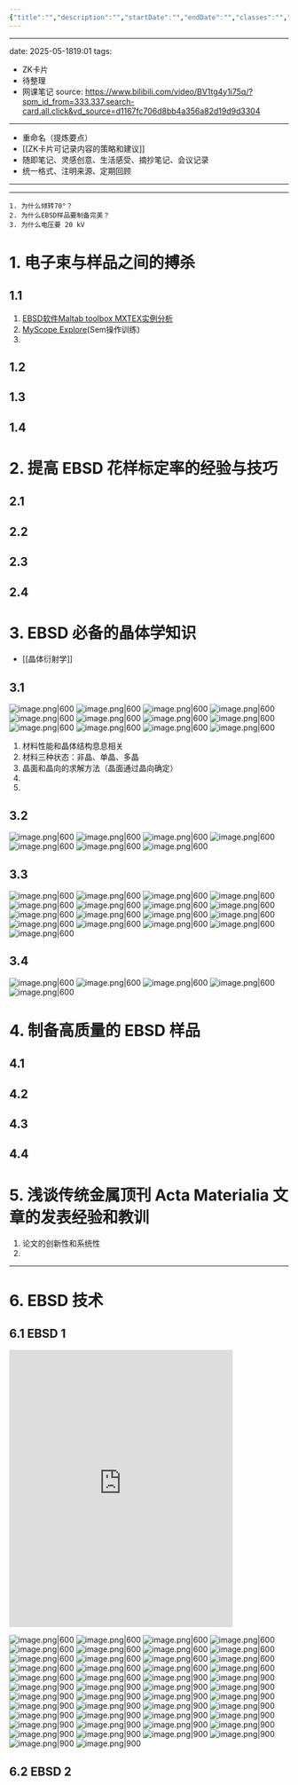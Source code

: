 ```yaml
---
{"title":"","description":"","startDate":"","endDate":"","classes":"","color":"","era":"","group":"","path":"","pointsTo":"","type":"","tags":[],"showOnTimeline":true}
---
```


---
date: 2025-05-1819:01
tags:
  - ZK卡片
  - 待整理
  - 网课笔记
source: https://www.bilibili.com/video/BV1tg4y1i75q/?spm_id_from=333.337.search-card.all.click&vd_source=d1167fc706d8bb4a356a82d19d9d3304
---
- 重命名（提炼要点）
- [[ZK卡片可记录内容的策略和建议]]
- 随即笔记、灵感创意、生活感受、摘抄笔记、会议记录
- 统一格式、注明来源、定期回顾
---
---
```ad-question
1. 为什么倾转70°？
2. 为什么EBSD样品要制备完美？
3. 为什么电压要 20 kV

```
# 1. 电子束与样品之间的搏杀 
## 1.1 
1. [EBSD软件Maltab toolbox MXTEX实例分析](https://space.bilibili.com/479474454/lists/2307536?type=season)
2. [MyScope Explore](https://myscope-explore.org/)(Sem操作训练)
3. 
## 1.2 

## 1.3 

## 1.4 



# 2. 提高 EBSD 花样标定率的经验与技巧 
## 2.1 


## 2.2 


## 2.3 


## 2.4 


# 3. EBSD 必备的晶体学知识 
- [[晶体衍射学]]
## 3.1 
![image.png|600](https://fig-1321973591.cos.ap-nanjing.myqcloud.com/20250520091140.png)
![image.png|600](https://fig-1321973591.cos.ap-nanjing.myqcloud.com/20250520091210.png)
![image.png|600](https://fig-1321973591.cos.ap-nanjing.myqcloud.com/20250520091246.png)
![image.png|600](https://fig-1321973591.cos.ap-nanjing.myqcloud.com/20250520091321.png)
![image.png|600](https://fig-1321973591.cos.ap-nanjing.myqcloud.com/20250520091426.png)
![image.png|600](https://fig-1321973591.cos.ap-nanjing.myqcloud.com/20250520091511.png)
![image.png|600](https://fig-1321973591.cos.ap-nanjing.myqcloud.com/20250520091550.png)
![image.png|600](https://fig-1321973591.cos.ap-nanjing.myqcloud.com/20250520091611.png)
![image.png|600](https://fig-1321973591.cos.ap-nanjing.myqcloud.com/20250520091747.png)
![image.png|600](https://fig-1321973591.cos.ap-nanjing.myqcloud.com/20250520091817.png)
![image.png|600](https://fig-1321973591.cos.ap-nanjing.myqcloud.com/20250520091853.png)
![image.png|600](https://fig-1321973591.cos.ap-nanjing.myqcloud.com/20250520093613.png)

1. 材料性能和晶体结构息息相关
2. 材料三种状态：非晶、单晶、多晶
3. 晶面和晶向的求解方法（晶面通过晶向确定）
4. 
5. 

## 3.2 
![image.png|600](https://fig-1321973591.cos.ap-nanjing.myqcloud.com/20250520093638.png)
![image.png|600](https://fig-1321973591.cos.ap-nanjing.myqcloud.com/20250520093817.png)
![image.png|600](https://fig-1321973591.cos.ap-nanjing.myqcloud.com/20250520093938.png)
![image.png|600](https://fig-1321973591.cos.ap-nanjing.myqcloud.com/20250520094040.png)
![image.png|600](https://fig-1321973591.cos.ap-nanjing.myqcloud.com/20250520094154.png)
![image.png|600](https://fig-1321973591.cos.ap-nanjing.myqcloud.com/20250520094401.png)
![image.png|600](https://fig-1321973591.cos.ap-nanjing.myqcloud.com/20250520094452.png)

## 3.3 
![image.png|600](https://fig-1321973591.cos.ap-nanjing.myqcloud.com/20250520094516.png)
![image.png|600](https://fig-1321973591.cos.ap-nanjing.myqcloud.com/20250520094605.png)
![image.png|600](https://fig-1321973591.cos.ap-nanjing.myqcloud.com/20250520094619.png)
![image.png|600](https://fig-1321973591.cos.ap-nanjing.myqcloud.com/20250520094709.png)
![image.png|600](https://fig-1321973591.cos.ap-nanjing.myqcloud.com/20250520094725.png)
![image.png|600](https://fig-1321973591.cos.ap-nanjing.myqcloud.com/20250520094742.png)
![image.png|600](https://fig-1321973591.cos.ap-nanjing.myqcloud.com/20250520094811.png)
![image.png|600](https://fig-1321973591.cos.ap-nanjing.myqcloud.com/20250520094836.png)
![image.png|600](https://fig-1321973591.cos.ap-nanjing.myqcloud.com/20250520095020.png)
![image.png|600](https://fig-1321973591.cos.ap-nanjing.myqcloud.com/20250520095047.png)
![image.png|600](https://fig-1321973591.cos.ap-nanjing.myqcloud.com/20250520095125.png)
![image.png|600](https://fig-1321973591.cos.ap-nanjing.myqcloud.com/20250520095210.png)
![image.png|600](https://fig-1321973591.cos.ap-nanjing.myqcloud.com/20250520095223.png)
![image.png|600](https://fig-1321973591.cos.ap-nanjing.myqcloud.com/20250520095323.png)
![image.png|600](https://fig-1321973591.cos.ap-nanjing.myqcloud.com/20250520095339.png)
![image.png|600](https://fig-1321973591.cos.ap-nanjing.myqcloud.com/20250520095353.png)
![image.png|600](https://fig-1321973591.cos.ap-nanjing.myqcloud.com/20250520095446.png)

## 3.4 
![image.png|600](https://fig-1321973591.cos.ap-nanjing.myqcloud.com/20250520095551.png)
![image.png|600](https://fig-1321973591.cos.ap-nanjing.myqcloud.com/20250520095621.png)
![image.png|600](https://fig-1321973591.cos.ap-nanjing.myqcloud.com/20250520095720.png)
![image.png|600](https://fig-1321973591.cos.ap-nanjing.myqcloud.com/20250520095751.png)
![image.png|600](https://fig-1321973591.cos.ap-nanjing.myqcloud.com/20250520095810.png)


# 4. 制备高质量的 EBSD 样品 
## 4.1 


## 4.2 


## 4.3 


## 4.4 
























# 5. 浅谈传统金属顶刊 Acta Materialia 文章的发表经验和教训 
1. 论文的创新性和系统性
2. 

---
# 6. EBSD 技术 
## 6.1 EBSD 1  
<iframe src="http://player.bilibili.com/player.html?isOutside=true&aid=809320818&bvid=BV1X34y1r7tL&cid=517273251&p=1" scrolling="no" border="0" frameborder="no" framespacing="0" allowfullscreen="true" width=80% height=500></iframe>

![image.png|600](https://fig-1321973591.cos.ap-nanjing.myqcloud.com/20250519085954.png)
![image.png|600](https://fig-1321973591.cos.ap-nanjing.myqcloud.com/20250519090201.png)
![image.png|600](https://fig-1321973591.cos.ap-nanjing.myqcloud.com/20250519090328.png)
![image.png|600](https://fig-1321973591.cos.ap-nanjing.myqcloud.com/20250519090643.png)
![image.png|600](https://fig-1321973591.cos.ap-nanjing.myqcloud.com/20250519090756.png)
![image.png|600](https://fig-1321973591.cos.ap-nanjing.myqcloud.com/20250519090913.png)
![image.png|600](https://fig-1321973591.cos.ap-nanjing.myqcloud.com/20250519091037.png)
![image.png|600](https://fig-1321973591.cos.ap-nanjing.myqcloud.com/20250519091224.png)
![image.png|600](https://fig-1321973591.cos.ap-nanjing.myqcloud.com/20250519091307.png)
![image.png|600](https://fig-1321973591.cos.ap-nanjing.myqcloud.com/20250519091512.png)
![image.png|600](https://fig-1321973591.cos.ap-nanjing.myqcloud.com/20250519091552.png)
![image.png|600](https://fig-1321973591.cos.ap-nanjing.myqcloud.com/20250519091635.png)
![image.png|600](https://fig-1321973591.cos.ap-nanjing.myqcloud.com/20250519092007.png)
![image.png|600](https://fig-1321973591.cos.ap-nanjing.myqcloud.com/20250519092156.png)
![image.png|600](https://fig-1321973591.cos.ap-nanjing.myqcloud.com/20250519092321.png)
![image.png|600](https://fig-1321973591.cos.ap-nanjing.myqcloud.com/20250519092423.png)
![image.png|600](https://fig-1321973591.cos.ap-nanjing.myqcloud.com/20250519092455.png)
![image.png|600](https://fig-1321973591.cos.ap-nanjing.myqcloud.com/20250519092530.png)
![image.png|900](https://fig-1321973591.cos.ap-nanjing.myqcloud.com/20250519092628.png)
![image.png|900](https://fig-1321973591.cos.ap-nanjing.myqcloud.com/20250519092726.png)
![image.png|900](https://fig-1321973591.cos.ap-nanjing.myqcloud.com/20250519092955.png)
![image.png|900](https://fig-1321973591.cos.ap-nanjing.myqcloud.com/20250519093040.png)
![image.png|900](https://fig-1321973591.cos.ap-nanjing.myqcloud.com/20250519093232.png)
![image.png|900](https://fig-1321973591.cos.ap-nanjing.myqcloud.com/20250519093433.png)
![image.png|900](https://fig-1321973591.cos.ap-nanjing.myqcloud.com/20250519093634.png)
![image.png|900](https://fig-1321973591.cos.ap-nanjing.myqcloud.com/20250519094004.png)
![image.png|900](https://fig-1321973591.cos.ap-nanjing.myqcloud.com/20250519094315.png)
![image.png|900](https://fig-1321973591.cos.ap-nanjing.myqcloud.com/20250519094742.png)
![image.png|900](https://fig-1321973591.cos.ap-nanjing.myqcloud.com/20250519095009.png)
![image.png|900](https://fig-1321973591.cos.ap-nanjing.myqcloud.com/20250519095225.png)
![image.png|900](https://fig-1321973591.cos.ap-nanjing.myqcloud.com/20250519095304.png)
![image.png|900](https://fig-1321973591.cos.ap-nanjing.myqcloud.com/20250519095618.png)
![image.png|900](https://fig-1321973591.cos.ap-nanjing.myqcloud.com/20250519095641.png)
![image.png|900](https://fig-1321973591.cos.ap-nanjing.myqcloud.com/20250519095710.png)
![image.png|900](https://fig-1321973591.cos.ap-nanjing.myqcloud.com/20250519095852.png)
![image.png|900](https://fig-1321973591.cos.ap-nanjing.myqcloud.com/20250519100018.png)
![image.png|900](https://fig-1321973591.cos.ap-nanjing.myqcloud.com/20250519100133.png)
![image.png|900](https://fig-1321973591.cos.ap-nanjing.myqcloud.com/20250519100230.png)
![image.png|900](https://fig-1321973591.cos.ap-nanjing.myqcloud.com/20250519100354.png)
![image.png|900](https://fig-1321973591.cos.ap-nanjing.myqcloud.com/20250519101153.png)
![image.png|900](https://fig-1321973591.cos.ap-nanjing.myqcloud.com/20250519101233.png)
![image.png|900](https://fig-1321973591.cos.ap-nanjing.myqcloud.com/20250519101246.png)
![image.png|900](https://fig-1321973591.cos.ap-nanjing.myqcloud.com/20250519101340.png)
![image.png|900](https://fig-1321973591.cos.ap-nanjing.myqcloud.com/20250519101419.png)
![image.png|900](https://fig-1321973591.cos.ap-nanjing.myqcloud.com/20250519101600.png)
![image.png|900](https://fig-1321973591.cos.ap-nanjing.myqcloud.com/20250519101650.png)
## 6.2 EBSD 2 
